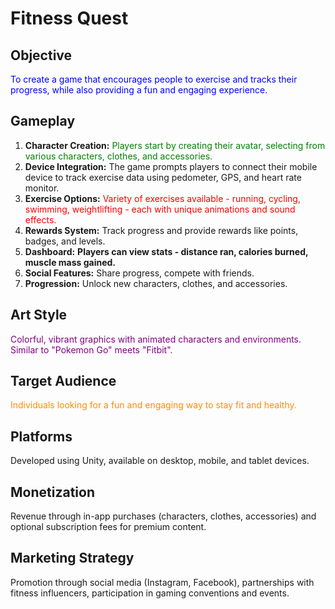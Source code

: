 # Fitness Quest

## Objective
<span style="color: blue;">To create a game that encourages people to exercise and tracks their progress, while also providing a fun and engaging experience.</span>

## Gameplay
1. **Character Creation:** <span style="color: green;">Players start by creating their avatar, selecting from various characters, clothes, and accessories.</span>
2. **Device Integration:** The game prompts players to connect their mobile device to track exercise data using pedometer, GPS, and heart rate monitor.
3. **Exercise Options:** <span style="color: red;">Variety of exercises available - running, cycling, swimming, weightlifting - each with unique animations and sound effects.</span>
4. **Rewards System:** Track progress and provide rewards like points, badges, and levels.
5. **Dashboard:** <span style="font-weight: bold;">Players can view stats - distance ran, calories burned, muscle mass gained.</span>
6. **Social Features:** Share progress, compete with friends.
7. **Progression:** Unlock new characters, clothes, and accessories.

## Art Style
<span style="color: purple;">Colorful, vibrant graphics with animated characters and environments. Similar to "Pokemon Go" meets "Fitbit".</span>

## Target Audience
<span style="color: darkorange;">Individuals looking for a fun and engaging way to stay fit and healthy.</span>

## Platforms
Developed using Unity, available on desktop, mobile, and tablet devices.

## Monetization
Revenue through in-app purchases (characters, clothes, accessories) and optional subscription fees for premium content.

## Marketing Strategy
Promotion through social media (Instagram, Facebook), partnerships with fitness influencers, participation in gaming conventions and events.
